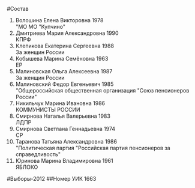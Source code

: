 #Состав
1. Волошина Елена Викторовна 1978   
    "МО МО "Купчино"
2. Дмитриева Мария Александровна 1990   
    КПРФ
3. Клепикова Екатерина Сергеевна 1988   
    За женщин России
4. Кобышева Марина Семёновна 1963   
    ЕР
5. Малиновская Ольга Алексеевна 1987   
    За женщин России
6. Малиновский Федор Евгеньевич 1985   
    "Общероссийская общественная организация "Союз пенсионеров России"
7. Никильчук Марина Ивановна 1986   
    КОММУНИСТЫ РОССИИ
8. Смирнова Наталья Валерьевна 1983   
    ЛДПР
9. Смирнова Светлана Геннадьевна 1974   
    СР
10. Таранова Татьяна Александровна 1986   
    "Политическая партия "Российская партия пенсионеров за справедливость"
11. Юринова Марина Владимировна 1961   
    ЯБЛОКО

#Выборы-2012
##Номер УИК
1663